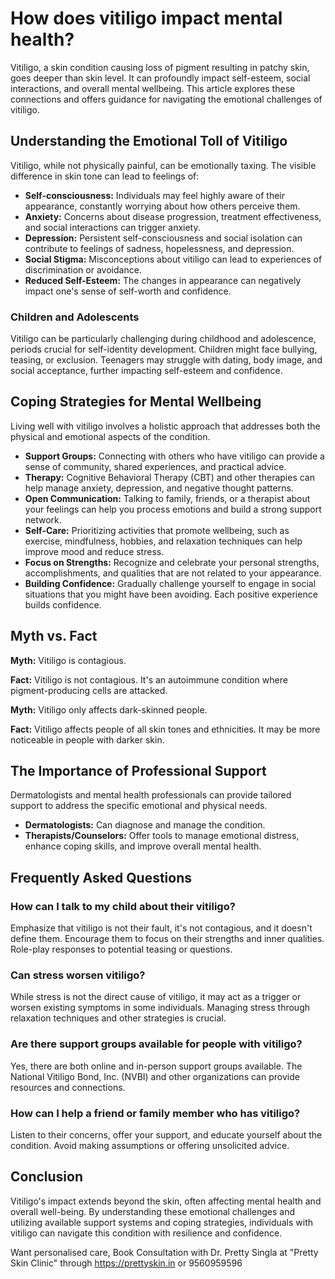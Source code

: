 # How does vitiligo impact mental health?

Vitiligo, a skin condition causing loss of pigment resulting in patchy skin, goes deeper than skin level. It can profoundly impact self-esteem, social interactions, and overall mental wellbeing. This article explores these connections and offers guidance for navigating the emotional challenges of vitiligo.

## Understanding the Emotional Toll of Vitiligo

Vitiligo, while not physically painful, can be emotionally taxing. The visible difference in skin tone can lead to feelings of:

*   **Self-consciousness:** Individuals may feel highly aware of their appearance, constantly worrying about how others perceive them.
*   **Anxiety:** Concerns about disease progression, treatment effectiveness, and social interactions can trigger anxiety.
*   **Depression:** Persistent self-consciousness and social isolation can contribute to feelings of sadness, hopelessness, and depression.
*   **Social Stigma:** Misconceptions about vitiligo can lead to experiences of discrimination or avoidance.
*   **Reduced Self-Esteem:** The changes in appearance can negatively impact one's sense of self-worth and confidence.

### Children and Adolescents

Vitiligo can be particularly challenging during childhood and adolescence, periods crucial for self-identity development. Children might face bullying, teasing, or exclusion. Teenagers may struggle with dating, body image, and social acceptance, further impacting self-esteem and confidence.

## Coping Strategies for Mental Wellbeing

Living well with vitiligo involves a holistic approach that addresses both the physical and emotional aspects of the condition.

*   **Support Groups:** Connecting with others who have vitiligo can provide a sense of community, shared experiences, and practical advice.
*   **Therapy:** Cognitive Behavioral Therapy (CBT) and other therapies can help manage anxiety, depression, and negative thought patterns.
*   **Open Communication:** Talking to family, friends, or a therapist about your feelings can help you process emotions and build a strong support network.
*   **Self-Care:** Prioritizing activities that promote wellbeing, such as exercise, mindfulness, hobbies, and relaxation techniques can help improve mood and reduce stress.
*   **Focus on Strengths:** Recognize and celebrate your personal strengths, accomplishments, and qualities that are not related to your appearance.
*   **Building Confidence:** Gradually challenge yourself to engage in social situations that you might have been avoiding. Each positive experience builds confidence.

## Myth vs. Fact

**Myth:** Vitiligo is contagious.

**Fact:** Vitiligo is not contagious. It's an autoimmune condition where pigment-producing cells are attacked.

**Myth:** Vitiligo only affects dark-skinned people.

**Fact:** Vitiligo affects people of all skin tones and ethnicities. It may be more noticeable in people with darker skin.

## The Importance of Professional Support

Dermatologists and mental health professionals can provide tailored support to address the specific emotional and physical needs.

*   **Dermatologists:** Can diagnose and manage the condition.
*   **Therapists/Counselors:** Offer tools to manage emotional distress, enhance coping skills, and improve overall mental health.

## Frequently Asked Questions

### How can I talk to my child about their vitiligo?

Emphasize that vitiligo is not their fault, it's not contagious, and it doesn't define them. Encourage them to focus on their strengths and inner qualities. Role-play responses to potential teasing or questions.

### Can stress worsen vitiligo?

While stress is not the direct cause of vitiligo, it may act as a trigger or worsen existing symptoms in some individuals. Managing stress through relaxation techniques and other strategies is crucial.

### Are there support groups available for people with vitiligo?

Yes, there are both online and in-person support groups available. The National Vitiligo Bond, Inc. (NVBI) and other organizations can provide resources and connections.

### How can I help a friend or family member who has vitiligo?

Listen to their concerns, offer your support, and educate yourself about the condition. Avoid making assumptions or offering unsolicited advice.

## Conclusion

Vitiligo's impact extends beyond the skin, often affecting mental health and overall well-being. By understanding these emotional challenges and utilizing available support systems and coping strategies, individuals with vitiligo can navigate this condition with resilience and confidence.

Want personalised care, Book Consultation with Dr. Pretty Singla at "Pretty Skin Clinic" through https://prettyskin.in or 9560959596

